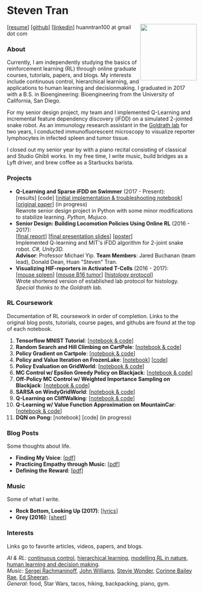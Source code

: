 # Steven Tran 

<img align="right" width="150" height="150" src="https://avatars1.githubusercontent.com/u/32233994?s=400&u=0246c1f50799d443ecf304fc2bb7f84c352d33c5&v=4">

[[resume](http://nbviewer.jupyter.org/github/huanntran100/Miscellaneous-/blob/master/Steven%20Tran%20Resume.pdf)]   [[github](https://github.com/huanntran100)]   [[linkedin](https://www.linkedin.com/in/steventran57896/)]
huanntran100 at gmail dot com  

### About 
Currently, I am independently studying the basics of reinforcement learning (RL) through online graduate courses, tutorials, papers, and blogs. My interests include continuous control, hierarchical learning, and applications to human learning and decisionmaking. I graduated in 2017 with a B.S. in Bioengineering: Bioengineering from the University of California, San Diego.   

For my senior design project, my team and I implemented Q-Learning and incremental feature dependency discovery (iFDD) on a simulated 2-jointed snake robot. As an immunology research assistant in the [Goldrath lab](https://goldrathlab.com/) for two years, I conducted immunofluorescent microscopy to visualize reporter lymphocytes in infected spleen and tumor tissue.   

I closed out my senior year by with a piano recital consisting of classical and Studio Ghibli works. In my free time, I write music, build bridges as a Lyft driver, and brew coffee as a Starbucks barista.

### Projects 
   
- **Q-Learning and Sparse iFDD on Swimmer** (2017 - Present):   
[results] [code] [[initial implementation & troubleshooting notebook](http://nbviewer.jupyter.org/github/huanntran100/Learning-RL/blob/master/Bioengineering%20Senior%20Design/Q-Learning_and_IFDD_on_Swimmer-v1_Implementation_Notebook.ipynb)] [[original paper](http://www.icml-2011.org/papers/473_icmlpaper.pdf)] (in progress)  
Rewrote senior design project in Python with some minor modifications to stabilize learning. _Python, Mujuco._      
- **Senior Design: Building Locomotion Policies Using Online RL** (2016 - 2017):   
[[final report](http://nbviewer.jupyter.org/github/huanntran100/Miscellaneous-/blob/master/Group%2012%20Q-Learning%20and%20IFDD%20Final%20Report%20%281%29.pdf)] [[final presentation slides](http://nbviewer.jupyter.org/github/huanntran100/Miscellaneous-/blob/master/Group%2012%20Q-Learning%20and%20IFDD%20Final%20Presentation.pdf)] [[poster](http://nbviewer.jupyter.org/github/huanntran100/Miscellaneous-/blob/master/Group%2012%20Q-Learning%20and%20IFDD%20Final%20Poster%20%281%29.pdf)]  
Implemented Q-learning and MIT's iFDD algorithm for 2-joint snake robot. _C#, Unity3D._    
**Advisor**: Professor Michael Yip. **Team Members**: Jared Buchanan (team lead), Donald Dean, Huan "Steven" Tran. 
- **Visualizing HIF-reporters in Activated T-Cells** (2016 - 2017):   
[[mouse spleen](http://nbviewer.jupyter.org/github/huanntran100/Miscellaneous-/blob/master/Spleen%20Image.png)] [[mouse B16 tumor](http://nbviewer.jupyter.org/github/huanntran100/Miscellaneous-/blob/master/Tumor%20Image.png)] [[histology protocol](http://nbviewer.jupyter.org/github/huanntran100/Miscellaneous-/blob/master/Quick%20Histology%20Protocol.pdf)]  
Wrote shortened version of established lab protocol for histology. 
_Special thanks to the Goldrath lab._ 

### RL Coursework
Documentation of RL coursework in order of completion. Links to the original blog posts, tutorials, course pages, and githubs are found at the top of each notebook. 
1. **Tensorflow MNIST Tutorial**: [[notebook & code](http://nbviewer.jupyter.org/github/huanntran100/RL-Practice/blob/master/Practice/Tensorflow_MNIST_Exercise.ipynb)]
2. **Random Search and Hill Climbing on CartPole**: [[notebook & code](http://nbviewer.jupyter.org/github/huanntran100/RL-Practice/blob/master/Practice/Random_Search_and_Hill_Climbing_on_CartPole-v0.ipynb)]
3. **Policy Gradient on Cartpole**: [[notebook & code](http://nbviewer.jupyter.org/github/huanntran100/Learning-RL/blob/master/Practice/Policy_Gradient_on_CartPole-v0.ipynb)] 
4. **Policy and Value Iteration on FrozenLake**: [[notebook](http://nbviewer.jupyter.org/github/huanntran100/Learning-RL/blob/master/Practice/Policy_and_Value_Iteration_for_FrozenLake-v0.ipynb)] [[code](https://github.com/huanntran100/Learning-RL/blob/master/Practice/rl.py)]
5. **Policy Evaluation on GridWorld**: [[notebook & code](http://nbviewer.jupyter.org/github/huanntran100/Learning-RL/blob/master/Practice/Policy_Evaluation_on_GridWorld.ipynb)]
6. **MC Control w/ Epsilon Greedy Policy on Blackjack**: [[notebook & code](http://nbviewer.jupyter.org/github/huanntran100/Learning-RL/blob/master/Practice/MC_Control_with_Epsilon_Greedy_Policy_on_Blackjack.ipynb)]
7. **Off-Policy MC Control w/ Weighted Importance Sampling on Blackjack**: [[notebook & code](http://nbviewer.jupyter.org/github/huanntran100/Learning-RL/blob/master/Practice/Off-Policy_MC_with_Weighted_Importance_Sampling_on_Blackjack.ipynb)]
8. **SARSA on WindyGridWorld**: [[notebook & code](http://nbviewer.jupyter.org/github/huanntran100/Learning-RL/blob/master/Practice/SARSA_on_WindyGridWorld.ipynb)]
9. **Q-Learning on CliffWalking**: [[notebook & code](http://nbviewer.jupyter.org/github/huanntran100/Learning-RL/blob/master/Practice/Q-Learning_on_CliffWalking.ipynb)]
10. **Q-Learning w/ Value Function Approximation on MountainCar**: [[notebook & code](http://nbviewer.jupyter.org/github/huanntran100/Learning-RL/blob/master/Practice/Q-Learning_with_Value_Function_Approximation_on_MountainCar.ipynb)]
11. **DQN on Pong:** [notebook] [code] (in progress)


### Blog Posts 

Some thoughts about life.

- **Finding My Voice**: [[pdf](http://nbviewer.jupyter.org/github/huanntran100/Miscellaneous-/blob/master/Finding%20My%20Voice.pdf)]
- **Practicing Empathy through Music**: [[pdf](http://nbviewer.jupyter.org/github/huanntran100/Miscellaneous-/blob/master/Practicing%20Empathy%20through%20Music.pdf)]
- **Defining the Reward**: [[pdf](http://nbviewer.jupyter.org/github/huanntran100/Miscellaneous-/blob/master/Defining%20the%20Reward.pdf)]

### Music

Some of what I write.
      
- **Rock Bottom, Looking Up (2017)**: [[lyrics](http://nbviewer.jupyter.org/github/huanntran100/Miscellaneous-/blob/master/Rock%20Bottom.pdf)]
- **Grey (2016)**: [[sheet](http://nbviewer.jupyter.org/github/huanntran100/Miscellaneous-/blob/master/Grey.pdf)]

### Interests
Links go to favorite articles, videos, papers, and blogs.  

_AI & RL_: [continuous control](http://proceedings.mlr.press/v48/duan16.pdf), [hierarchical learning](https://blog.openai.com/learning-a-hierarchy/), [modelling RL in nature](http://gershmanlab.webfactional.com/pubs/GershmanDaw17.pdf), [human learning and decision making](https://deepmind.com/research/publications/successor-representation-human-reinforcement-learning/).   
_Music_: [Sergei Rachmaninoff](https://www.youtube.com/watch?v=QNRxHyZDU-Q), [John Williams](https://www.youtube.com/watch?v=HcZ9kQ1h-ZY), [Stevie Wonder](https://www.youtube.com/watch?v=ppLJAp2Tnwo), [Corinne Bailey Rae](https://www.youtube.com/watch?v=7gPD7kY1amE), [Ed Sheeran](https://www.youtube.com/watch?v=lp-EO5I60KA).  
_General_: food, Star Wars, tacos, hiking, backpacking, piano, gym. 
